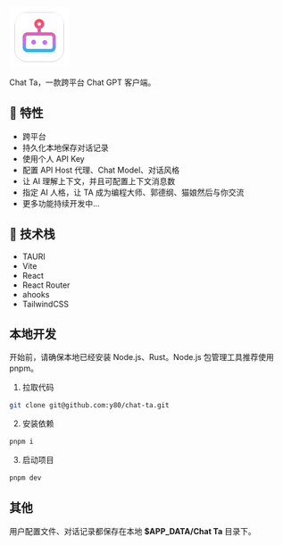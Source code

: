 ![Alt text](src-tauri/icons/Square107x107Logo.png)

Chat Ta，一款跨平台 Chat GPT 客户端。

## 🌟 特性
- 跨平台
- 持久化本地保存对话记录
- 使用个人 API Key
- 配置 API Host 代理、Chat Model、对话风格
- 让 AI 理解上下文，并且可配置上下文消息数
- 指定 AI 人格，让 TA 成为编程大师、郭德纲、猫娘然后与你交流
- 更多功能持续开发中...

## 🔧 技术栈
- TAURI
- Vite
- React
- React Router
- ahooks
- TailwindCSS

## 本地开发

开始前，请确保本地已经安装 Node.js、Rust。Node.js 包管理工具推荐使用 pnpm。

1. 拉取代码
```bash
git clone git@github.com:y80/chat-ta.git
```

2. 安装依赖
```bash
pnpm i
```

3. 启动项目
```bash
pnpm dev
```

## 其他
用户配置文件、对话记录都保存在本地 **$APP_DATA/Chat Ta** 目录下。
